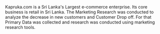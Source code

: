 Kapruka.com is a Sri Lanka's Largest e-commerce enterprise. Its core business is retail in Sri Lanka. The Marketing Research was conducted to analyze the decrease in new customers and Customer Drop off. 
For that Primary Data was collected and research was conducted using marketing research tools.
